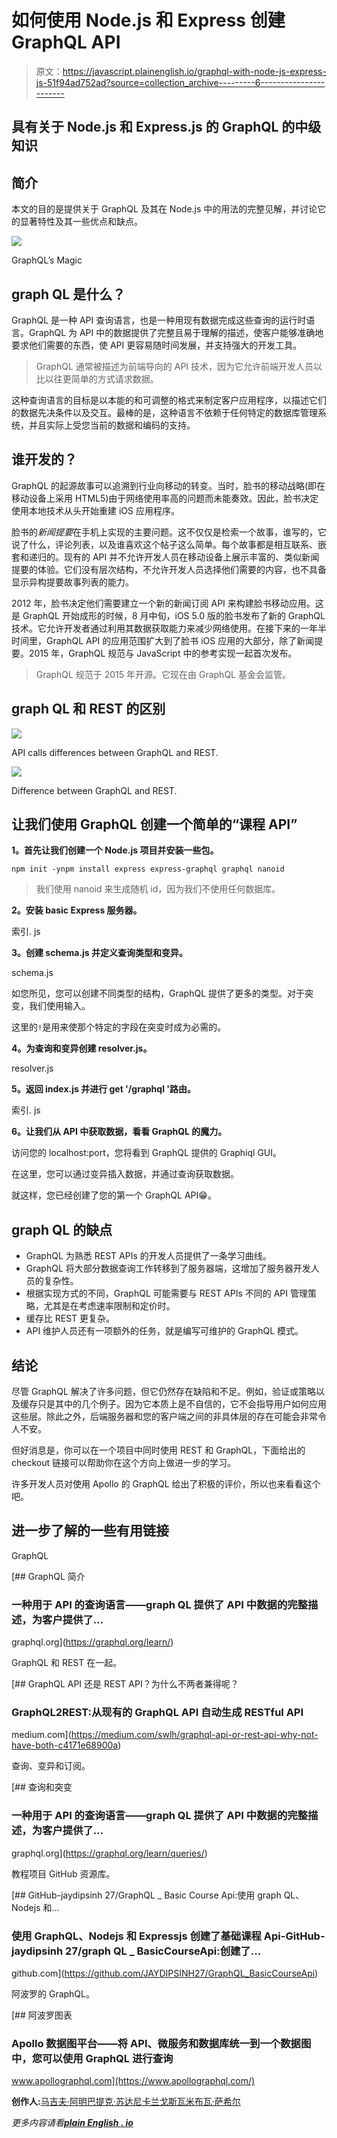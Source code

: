 # 如何使用 Node.js 和 Express 创建 GraphQL API

> 原文：<https://javascript.plainenglish.io/graphql-with-node-js-express-js-51f94ad752ad?source=collection_archive---------6----------------------->

## 具有关于 Node.js 和 Express.js 的 GraphQL 的中级知识

## **简介**

本文的目的是提供关于 GraphQL 及其在 Node.js 中的用法的完整见解，并讨论它的显著特性及其一些优点和缺点。

![](img/21d3272634c0d880b1f79a0b117c72cd.png)

GraphQL’s Magic

## **graph QL 是什么？**

GraphQL 是一种 API 查询语言，也是一种用现有数据完成这些查询的运行时语言。GraphQL 为 API 中的数据提供了完整且易于理解的描述，使客户能够准确地要求他们需要的东西，使 API 更容易随时间发展，并支持强大的开发工具。

> GraphQL 通常被描述为前端导向的 API 技术，因为它允许前端开发人员以比以往更简单的方式请求数据。

这种查询语言的目标是以本能的和可调整的格式来制定客户应用程序，以描述它们的数据先决条件以及交互。最棒的是，这种语言不依赖于任何特定的数据库管理系统，并且实际上受您当前的数据和编码的支持。

## **谁开发的？**

GraphQL 的起源故事可以追溯到行业向移动的转变。当时，脸书的移动战略(即在移动设备上采用 HTML5)由于网络使用率高的问题而未能奏效。因此，脸书决定使用本地技术从头开始重建 iOS 应用程序。

脸书的*新闻提要*在手机上实现的主要问题。这不仅仅是检索一个故事，谁写的，它说了什么，评论列表，以及谁喜欢这个帖子这么简单。每个故事都是相互联系、嵌套和递归的。现有的 API 并不允许开发人员在移动设备上展示丰富的、类似新闻提要的体验。它们没有层次结构，不允许开发人员选择他们需要的内容，也不具备显示异构提要故事列表的能力。

2012 年，脸书决定他们需要建立一个新的新闻订阅 API 来构建脸书移动应用。这是 GraphQL 开始成形的时候，8 月中旬，iOS 5.0 版的脸书发布了新的 GraphQL 技术。它允许开发者通过利用其数据获取能力来减少网络使用。在接下来的一年半时间里，GraphQL API 的应用范围扩大到了脸书 iOS 应用的大部分，除了新闻提要。2015 年，GraphQL 规范与 JavaScript 中的参考实现一起首次发布。

> GraphQL 规范于 2015 年开源。它现在由 GraphQL 基金会监管。

## **graph QL 和 REST 的区别**

![](img/f2e1f14689427a6272df094883c5c3c5.png)

API calls differences between GraphQL and REST.

![](img/6c40af454b6fd8d4b418a1c07bc1e889.png)

Difference between GraphQL and REST.

## **让我们使用 GraphQL** 创建一个简单的“课程 API”

**1。首先让我们创建一个 Node.js 项目并安装一些包。**

```
npm init -ynpm install express express-graphql graphql nanoid
```

> 我们使用 nanoid 来生成随机 id，因为我们不使用任何数据库。

**2。安装 basic Express 服务器。**

索引. js

**3。创建 schema.js 并定义查询类型和变异。**

schema.js

如您所见，您可以创建不同类型的结构，GraphQL 提供了更多的类型。对于突变，我们使用输入。

这里的`!`是用来使那个特定的字段在突变时成为必需的。

**4。为查询和变异创建 resolver.js。**

resolver.js

**5。返回 index.js 并进行 get '/graphql '路由。**

索引. js

**6。让我们从 API 中获取数据，看看 GraphQL 的魔力。**

访问您的 localhost:port，您将看到 GraphQL 提供的 Graphiql GUI。

在这里，您可以通过变异插入数据，并通过查询获取数据。

就这样，您已经创建了您的第一个 GraphQL API😁。

## **graph QL 的缺点**

*   GraphQL 为熟悉 REST APIs 的开发人员提供了一条学习曲线。
*   GraphQL 将大部分数据查询工作转移到了服务器端，这增加了服务器开发人员的复杂性。
*   根据实现方式的不同，GraphQL 可能需要与 REST APIs 不同的 API 管理策略，尤其是在考虑速率限制和定价时。
*   缓存比 REST 更复杂。
*   API 维护人员还有一项额外的任务，就是编写可维护的 GraphQL 模式。

## **结论**

尽管 GraphQL 解决了许多问题，但它仍然存在缺陷和不足。例如，验证或策略以及缓存只是其中的几个例子。因为它本质上是不自信的，它不会指导用户如何应用这些层。除此之外，后端服务器和您的客户端之间的非具体层的存在可能会非常令人不安。

但好消息是，你可以在一个项目中同时使用 REST 和 GraphQL，下面给出的 checkout 链接可以帮助你在这个方向上做进一步的学习。

许多开发人员对使用 Apollo 的 GraphQL 给出了积极的评价，所以也来看看这个吧。

## **进一步了解的一些有用链接**

GraphQL

[](https://graphql.org/learn/) [## GraphQL 简介

### 一种用于 API 的查询语言——graph QL 提供了 API 中数据的完整描述，为客户提供了…

graphql.org](https://graphql.org/learn/) 

GraphQL 和 REST 在一起。

[](https://medium.com/swlh/graphql-api-or-rest-api-why-not-have-both-c4171e68900a) [## GraphQL API 还是 REST API？为什么不两者兼得呢？

### GraphQL2REST:从现有的 GraphQL API 自动生成 RESTful API

medium.com](https://medium.com/swlh/graphql-api-or-rest-api-why-not-have-both-c4171e68900a) 

查询、变异和订阅。

[](https://graphql.org/learn/queries/) [## 查询和突变

### 一种用于 API 的查询语言——graph QL 提供了 API 中数据的完整描述，为客户提供了…

graphql.org](https://graphql.org/learn/queries/) 

教程项目 GitHub 资源库。

[](https://github.com/JAYDIPSINH27/GraphQL_BasicCourseApi) [## GitHub-jaydipsinh 27/GraphQL _ Basic Course Api:使用 graph QL、Nodejs 和…

### 使用 GraphQL、Nodejs 和 Expressjs 创建了基础课程 Api-GitHub-jaydipsinh 27/graph QL _ BasicCourseApi:创建了…

github.com](https://github.com/JAYDIPSINH27/GraphQL_BasicCourseApi) 

阿波罗的 GraphQL。

[](https://www.apollographql.com/) [## 阿波罗图表

### Apollo 数据图平台——将 API、微服务和数据库统一到一个数据图中，您可以使用 GraphQL 进行查询

www.apollographql.com](https://www.apollographql.com/) 

**创作人:**[马吉夫·阿明](https://medium.com/u/fe629f884f0?source=post_page-----51f94ad752ad--------------------------------)[巴提克·苏达尼](https://medium.com/u/8bd2a16d04d6?source=post_page-----51f94ad752ad--------------------------------)[卡兰戈斯瓦米](https://medium.com/u/281dabc361c3?source=post_page-----51f94ad752ad--------------------------------)[布瓦·萨希尔](https://medium.com/u/c09f44b89eac?source=post_page-----51f94ad752ad--------------------------------)

*更多内容请看*[***plain English . io***](http://plainenglish.io)